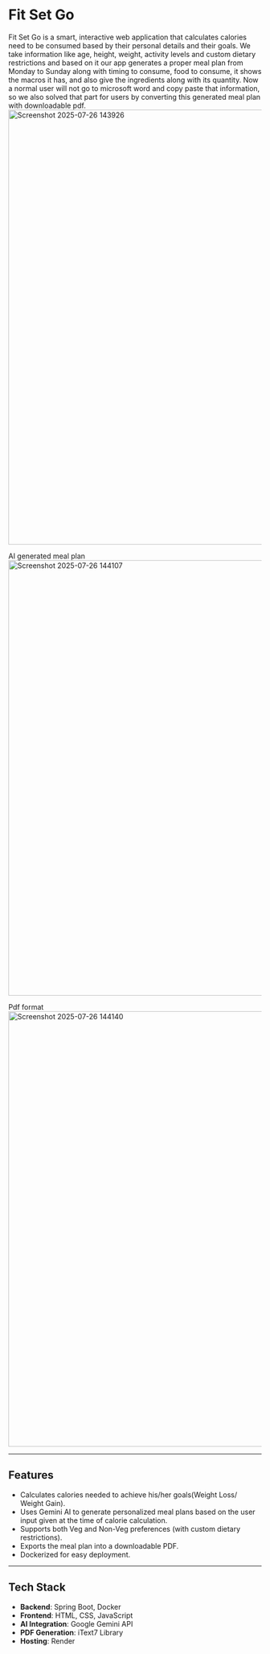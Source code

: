 # Fit Set Go

Fit Set Go is a smart, interactive web application that calculates calories need to be consumed based by their personal details and their goals. We take information like age, height, weight, activity levels and custom dietary restrictions and based on it our app generates a proper meal plan from Monday to Sunday along with timing to consume, food to consume, it shows the macros it has, and also give the ingredients along with its quantity.
Now a normal user will not go to microsoft word and copy paste that information, so we also solved that part for users by converting this generated meal plan with downloadable pdf.
<img width="1919" height="865" alt="Screenshot 2025-07-26 143926" src="https://github.com/user-attachments/assets/d22ab2f7-e3a7-4d34-8ff9-6f010f30196c" />

AI generated meal plan
<img width="1919" height="866" alt="Screenshot 2025-07-26 144107" src="https://github.com/user-attachments/assets/3e4de661-1e4d-42bb-87ca-8d95d39235da" />

Pdf format
<img width="1919" height="866" alt="Screenshot 2025-07-26 144140" src="https://github.com/user-attachments/assets/4f938ba8-f73a-4fbf-a97d-4b17596f120b" />

---

## Features

- Calculates calories needed to achieve his/her goals(Weight Loss/ Weight Gain).
- Uses Gemini AI to generate personalized meal plans based on the user input given at the time of calorie calculation.
- Supports both Veg and Non-Veg preferences (with custom dietary restrictions).
- Exports the meal plan into a downloadable PDF.
- Dockerized for easy deployment.

---

## Tech Stack

- **Backend**: Spring Boot, Docker
- **Frontend**: HTML, CSS, JavaScript
- **AI Integration**: Google Gemini API
- **PDF Generation**: iText7 Library
- **Hosting**: Render
